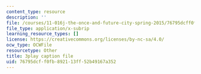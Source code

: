 ```yaml
---
content_type: resource
description: ''
file: /courses/11-016j-the-once-and-future-city-spring-2015/76795dcff0fb892113ff52b49167a352_XOfD39Pr4ZU.srt
file_type: application/x-subrip
learning_resource_types: []
license: https://creativecommons.org/licenses/by-nc-sa/4.0/
ocw_type: OCWFile
resourcetype: Other
title: 3play caption file
uid: 76795dcf-f0fb-8921-13ff-52b49167a352
---
```

